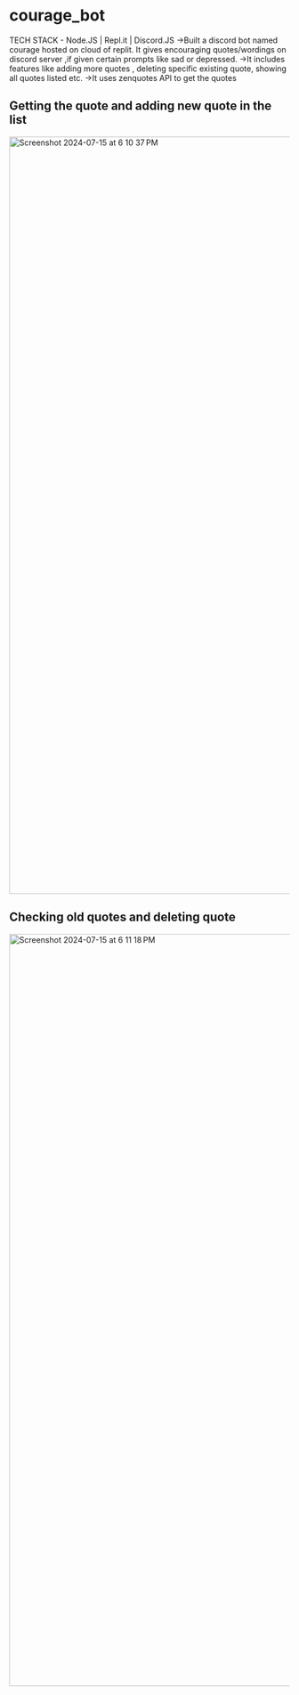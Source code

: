 # courage_bot
TECH STACK - Node.JS | Repl.it | Discord.JS
->Built a discord bot named courage hosted on cloud of
replit. It gives encouraging quotes/wordings on discord server
,if given certain prompts like sad or depressed.
->It includes features like adding more quotes ,
deleting specific existing quote, showing all
quotes listed etc.
->It uses zenquotes API to get the quotes

## Getting the quote and adding new quote in the list
<img width="1361" alt="Screenshot 2024-07-15 at 6 10 37 PM" src="https://github.com/user-attachments/assets/eb1126cd-fe45-40be-a9ea-96999a81d54a">

## Checking old quotes and deleting quote
<img width="1352" alt="Screenshot 2024-07-15 at 6 11 18 PM" src="https://github.com/user-attachments/assets/375ac18a-b28d-4953-aef0-d74789951107">
